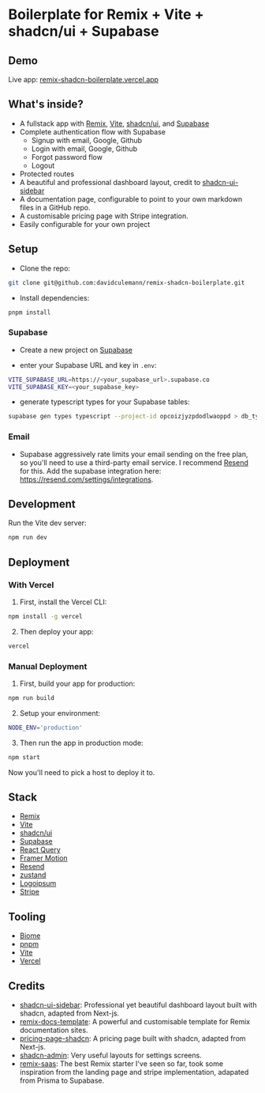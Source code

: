 # Boilerplate for Remix + Vite + shadcn/ui + Supabase

## Demo

Live app: [remix-shadcn-boilerplate.vercel.app](https://remix-shadcn-boilerplate.vercel.app)

## What's inside?

-   A fullstack app with [Remix](https://remix.run), [Vite](https://vitejs.dev), [shadcn/ui](https://shadcn/ui), and [Supabase](https://supabase.io)
-   Complete authentication flow with Supabase
    -   Signup with email, Google, Github
    -   Login with email, Google, Github
    -   Forgot password flow
    -   Logout
-   Protected routes
-   A beautiful and professional dashboard layout, credit to [shadcn-ui-sidebar](https://github.com/salimi-my/shadcn-ui-sidebar)
-   A documentation page, configurable to point to your own markdown files in a GitHub repo.
-   A customisable pricing page with Stripe integration.
-   Easily configurable for your own project

## Setup

-   Clone the repo:

```sh
git clone git@github.com:davidculemann/remix-shadcn-boilerplate.git
```

-   Install dependencies:

```sh
pnpm install
```

### Supabase

-   Create a new project on [Supabase](https://supabase.io)

-   enter your Supabase URL and key in `.env`:

```sh
VITE_SUPABASE_URL=https://<your_supabase_url>.supabase.co
VITE_SUPABASE_KEY=<your_supabase_key>
```

-   generate typescript types for your Supabase tables:

```sh
supabase gen types typescript --project-id opcoizjyzpdodlwaoppd > db_types.ts
```

### Email

-   Supabase aggressively rate limits your email sending on the free plan, so you'll need to use a third-party email service. I recommend [Resend](https://resend.com) for this. Add the supabase integration here: https://resend.com/settings/integrations.

## Development

Run the Vite dev server:

```sh
npm run dev
```

## Deployment

### With Vercel

1. First, install the Vercel CLI:

```sh
npm install -g vercel
```

2. Then deploy your app:

```sh
vercel
```

### Manual Deployment

1. First, build your app for production:

```sh
npm run build
```

2. Setup your environment:

```sh
NODE_ENV='production'
```

3. Then run the app in production mode:

```sh
npm start
```

Now you'll need to pick a host to deploy it to.

## Stack

-   [Remix](https://remix.run)
-   [Vite](https://vitejs.dev)
-   [shadcn/ui](https://shadcn/ui)
-   [Supabase](https://supabase.io)
-   [React Query](https://react-query.tanstack.com)
-   [Framer Motion](https://www.framer.com/motion)
-   [Resend](https://resend.io)
-   [zustand](https://zustand.surge.sh)
-   [Logoipsum](https://logoipsum.com)
-   [Stripe](https://stripe.com)

## Tooling

-   [Biome](https://biomejs.dev)
-   [pnpm](https://pnpm.io)
-   [Vite](https://vitejs.dev)
-   [Vercel](https://vercel.com)

## Credits

-   [shadcn-ui-sidebar](https://github.com/salimi-my/shadcn-ui-sidebar): Professional yet beautiful dashboard layout built with shadcn, adapted from Next-js.
-   [remix-docs-template](https://github.com/boomerang-io/remix-docs-template): A powerful and customisable template for Remix documentation sites.
-   [pricing-page-shadcn](https://github.com/m4nute/pricing-page-shadcn): A pricing page built with shadcn, adapted from Next-js.
-   [shadcn-admin](https://github.com/satnaing/shadcn-admin): Very useful layouts for settings screens.
-   [remix-saas](https://remix-saas.fly.dev/): The best Remix starter I've seen so far, took some inspiration from the landing page and stripe implementation, adapated from Prisma to Supabase.
